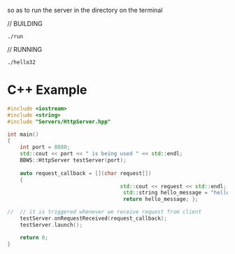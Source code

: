 
so as to run the server in the directory on the terminal 


// BUILDING
 ```
./run

```

// RUNNING

 ```
 ./hello32
```


# C++ Example

```cpp
#include <iostream>
#include <string>
#include "Servers/HttpServer.hpp"

int main()
{
    int port = 8080;
    std::cout << port << " is being used " << std::endl;
    BBWS::HttpServer testServer(port);
    
    auto request_callback = [](char request[])
    {
                                    std::cout << request << std::endl;
                                     std::string hello_message = "hello worl";
                                     return hello_message; };

//  // it is triggered whenever we receive request from client
    testServer.onRequestReceived(request_callback); 
    testServer.launch();

    return 0;
}
```